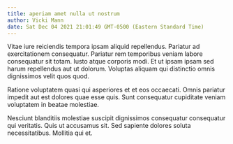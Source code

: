 ```yaml
---
title: aperiam amet nulla ut nostrum
author: Vicki Mann
date: Sat Dec 04 2021 21:01:49 GMT-0500 (Eastern Standard Time)
---
```

Vitae iure reiciendis tempora ipsam aliquid repellendus. Pariatur ad exercitationem consequatur. Pariatur rem temporibus veniam labore consequatur sit totam. Iusto atque corporis modi. Et ut ipsam ipsam sed harum repellendus aut ut dolorum. Voluptas aliquam qui distinctio omnis dignissimos velit quos quod.

 Ratione voluptatem quasi qui asperiores et et eos occaecati. Omnis pariatur impedit aut est dolores quae esse quis. Sunt consequatur cupiditate veniam voluptatem in beatae molestiae.

 Nesciunt blanditiis molestiae suscipit dignissimos consequatur consequatur qui veritatis. Quis ut accusamus sit. Sed sapiente dolores soluta necessitatibus. Mollitia qui et.